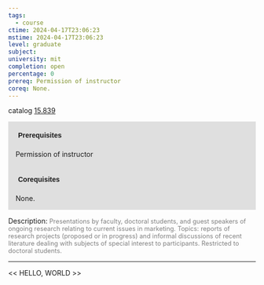 ```yaml
---
tags:
  - course
ctime: 2024-04-17T23:06:23
mstime: 2024-04-17T23:06:23
level: graduate
subject: 
university: mit
completion: open
percentage: 0
prereq: Permission of instructor
coreq: None.
---
```


catalog [15.839](http://student.mit.edu/catalog/m15c.html#15.839)

<span style="display: block; padding: 15px; background-color: rgb(100, 100, 100, 0.2);"><font id="m_prereq1301_0" style="display: block; font-family: Arial, sans-serif; font-weight: bold; padding: 5px">Prerequisites</font><br><span id="prereq1301_0">Permission of instructor</span></span>
<span style="display: block; padding: 15px; background-color: rgb(100, 100, 100, 0.2);"><font id="m_coreq1301_0" style="display: block; font-family: Arial, sans-serif; font-weight: bold; padding: 5px">Corequisites</font><br><span id="coreq1301_0">None.</span></span>

<font style="">Description:</font>
<font style="color: grey; font-size: 0.8rem;">Presentations by faculty, doctoral students, and guest speakers of ongoing research relating to current issues in marketing. Topics: reports of research projects (proposed or in progress) and informal discussions of recent literature dealing with subjects of special interest to participants. Restricted to doctoral students.</font>



---

<< HELLO, WORLD >>
